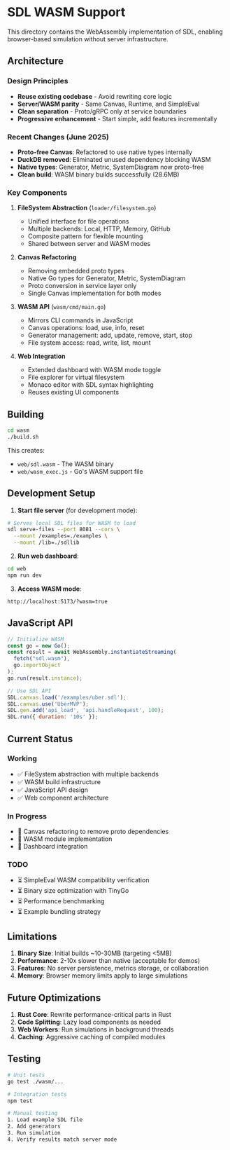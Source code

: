 # SDL WASM Support

This directory contains the WebAssembly implementation of SDL, enabling browser-based simulation without server infrastructure.

## Architecture

### Design Principles
- **Reuse existing codebase** - Avoid rewriting core logic
- **Server/WASM parity** - Same Canvas, Runtime, and SimpleEval
- **Clean separation** - Proto/gRPC only at service boundaries
- **Progressive enhancement** - Start simple, add features incrementally

### Recent Changes (June 2025)
- **Proto-free Canvas**: Refactored to use native types internally
- **DuckDB removed**: Eliminated unused dependency blocking WASM
- **Native types**: Generator, Metric, SystemDiagram now proto-free
- **Clean build**: WASM binary builds successfully (28.6MB)

### Key Components

1. **FileSystem Abstraction** (`loader/filesystem.go`)
   - Unified interface for file operations
   - Multiple backends: Local, HTTP, Memory, GitHub
   - Composite pattern for flexible mounting
   - Shared between server and WASM modes

2. **Canvas Refactoring**
   - Removing embedded proto types
   - Native Go types for Generator, Metric, SystemDiagram
   - Proto conversion in service layer only
   - Single Canvas implementation for both modes

3. **WASM API** (`wasm/cmd/main.go`)
   - Mirrors CLI commands in JavaScript
   - Canvas operations: load, use, info, reset
   - Generator management: add, update, remove, start, stop
   - File system access: read, write, list, mount

4. **Web Integration**
   - Extended dashboard with WASM mode toggle
   - File explorer for virtual filesystem
   - Monaco editor with SDL syntax highlighting
   - Reuses existing UI components

## Building

```bash
cd wasm
./build.sh
```

This creates:
- `web/sdl.wasm` - The WASM binary
- `web/wasm_exec.js` - Go's WASM support file

## Development Setup

1. **Start file server** (for development mode):
```bash
# Serves local SDL files for WASM to load
sdl serve-files --port 8081 --cors \
  --mount /examples=./examples \
  --mount /lib=./sdllib
```

2. **Run web dashboard**:
```bash
cd web
npm run dev
```

3. **Access WASM mode**:
```
http://localhost:5173/?wasm=true
```

## JavaScript API

```javascript
// Initialize WASM
const go = new Go();
const result = await WebAssembly.instantiateStreaming(
  fetch("sdl.wasm"), 
  go.importObject
);
go.run(result.instance);

// Use SDL API
SDL.canvas.load('/examples/uber.sdl');
SDL.canvas.use('UberMVP');
SDL.gen.add('api_load', 'api.handleRequest', 100);
SDL.run({ duration: '10s' });
```

## Current Status

### Working
- ✅ FileSystem abstraction with multiple backends
- ✅ WASM build infrastructure
- ✅ JavaScript API design
- ✅ Web component architecture

### In Progress
- 🚧 Canvas refactoring to remove proto dependencies
- 🚧 WASM module implementation
- 🚧 Dashboard integration

### TODO
- ⏳ SimpleEval WASM compatibility verification
- ⏳ Binary size optimization with TinyGo
- ⏳ Performance benchmarking
- ⏳ Example bundling strategy

## Limitations

1. **Binary Size**: Initial builds ~10-30MB (targeting <5MB)
2. **Performance**: 2-10x slower than native (acceptable for demos)
3. **Features**: No server persistence, metrics storage, or collaboration
4. **Memory**: Browser memory limits apply to large simulations

## Future Optimizations

1. **Rust Core**: Rewrite performance-critical parts in Rust
2. **Code Splitting**: Lazy load components as needed
3. **Web Workers**: Run simulations in background threads
4. **Caching**: Aggressive caching of compiled modules

## Testing

```bash
# Unit tests
go test ./wasm/...

# Integration tests
npm test

# Manual testing
1. Load example SDL file
2. Add generators
3. Run simulation
4. Verify results match server mode
```